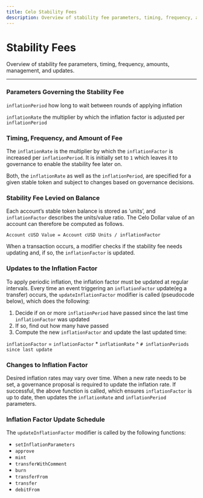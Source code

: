 ```yaml
---
title: Celo Stability Fees
description: Overview of stability fee parameters, timing, frequency, amounts, management, and updates.
---
```


# Stability Fees

Overview of stability fee parameters, timing, frequency, amounts, management, and updates.

---

### Parameters Governing the Stability Fee

`inflationPeriod` how long to wait between rounds of applying inflation

`inflationRate` the multiplier by which the inflation factor is adjusted per `inflationPeriod`

### Timing, Frequency, and Amount of Fee

The `inflationRate` is the multiplier by which the `inflationFactor` is increased per `inflationPeriod`. It is initially set to `1` which leaves it to governance to enable the stability fee later on.

Both, the `inflationRate` as well as the `inflationPeriod`, are specified for a given stable token and subject to changes based on governance decisions.

### Stability Fee Levied on Balance

Each account’s stable token balance is stored as ‘units’, and `inflationFactor` describes the units/value ratio. The Celo Dollar value of an account can therefore be computed as follows.

`Account cUSD Value = Account cUSD Units / inflationFactor`

When a transaction occurs, a modifier checks if the stability fee needs updating and, if so, the `inflationFactor` is updated.

### Updates to the Inflation Factor

To apply periodic inflation, the inflation factor must be updated at regular intervals. Every time an event triggering an `inflationFactor` update\(eg a transfer\) occurs, the `updateInflationFactor` modifier is called \(pseudocode below\), which does the following:

1.  Decide if on or more `inflationPeriod` have passed since the last time `inflationFactor` was updated
2.  If so, find out how many have passed
3.  Compute the new `inflationFactor` and update the last updated time:

`inflationFactor` = `inflationFactor` \* `inflationRate` ^ `# inflationPeriods since last update`

### Changes to Inflation Factor

Desired inflation rates may vary over time. When a new rate needs to be set, a governance proposal is required to update the inflation rate. If successful, the above function is called, which ensures `inflationFactor` is up to date, then updates the `inflationRate` and `inflationPeriod` parameters.

### Inflation Factor Update Schedule

The `updateInflationFactor` modifier is called by the following functions:

- `setInflationParameters`
- `approve`
- `mint`
- `transferWithComment`
- `burn`
- `transferFrom`
- `transfer`
- `debitFrom`
